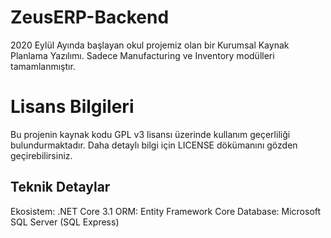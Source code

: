 # ZeusERP-Backend
2020 Eylül Ayında başlayan okul projemiz olan bir Kurumsal Kaynak Planlama Yazılımı.
Sadece Manufacturing ve Inventory modülleri tamamlanmıştır.

# Lisans Bilgileri

Bu projenin kaynak kodu GPL v3 lisansı üzerinde kullanım geçerliliği bulundurmaktadır.
Daha detaylı bilgi için LICENSE dökümanını gözden geçirebilirsiniz.

## Teknik Detaylar

Ekosistem: .NET Core 3.1
ORM: Entity Framework Core
Database: Microsoft SQL Server (SQL Express)
